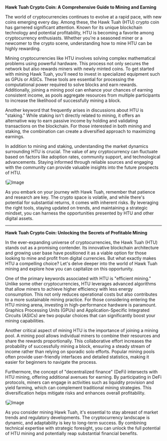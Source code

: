 **Hawk Tuah Crypto Coin: A Comprehensive Guide to Mining and Earning**

The world of cryptocurrencies continues to evolve at a rapid pace, with new coins emerging every day. Among these, the Hawk Tuah (HTU) crypto coin has garnered significant attention. Known for its unique blockchain technology and potential profitability, HTU is becoming a favorite among cryptocurrency enthusiasts. Whether you're a seasoned miner or a newcomer to the crypto scene, understanding how to mine HTU can be highly rewarding.

Mining cryptocurrencies like HTU involves solving complex mathematical problems using powerful hardware. This process not only secures the network but also rewards miners with newly minted coins. To get started with mining Hawk Tuah, you'll need to invest in specialized equipment such as GPUs or ASICs. These tools are essential for processing the computational power required to solve blocks and earn rewards. Additionally, joining a mining pool can enhance your chances of earning consistent income, as pools aggregate resources from multiple participants to increase the likelihood of successfully mining a block.

Another keyword that frequently arises in discussions about HTU is "staking." While staking isn't directly related to mining, it offers an alternative way to earn passive income by holding and validating transactions on the blockchain. For those interested in both mining and staking, the combination can create a diversified approach to maximizing earnings.

In addition to mining and staking, understanding the market dynamics surrounding HTU is crucial. The value of any cryptocurrency can fluctuate based on factors like adoption rates, community support, and technological advancements. Staying informed through reliable sources and engaging with the community can provide valuable insights into the future prospects of HTU.

!![Image](https://github.com/user-attachments/assets/590b50a7-4459-4e76-8a31-559aed223621)

As you embark on your journey with Hawk Tuah, remember that patience and research are key. The crypto space is volatile, and while there's potential for substantial returns, it comes with inherent risks. By leveraging the right tools, staying updated on trends, and maintaining a strategic mindset, you can harness the opportunities presented by HTU and other digital assets.

---

**Hawk Tuah Crypto Coin: Unlocking the Secrets of Profitable Mining**

In the ever-expanding universe of cryptocurrencies, the Hawk Tuah (HTU) stands out as a promising contender. Its innovative blockchain architecture and growing user base have positioned it as a viable option for those looking to mine and profit from digital currencies. But what exactly makes HTU a compelling choice? Let's delve deeper into the world of Hawk Tuah mining and explore how you can capitalize on this opportunity.

One of the primary keywords associated with HTU is "efficient mining." Unlike some other cryptocurrencies, HTU leverages advanced algorithms that allow miners to achieve higher efficiency with less energy consumption. This not only reduces operational costs but also contributes to a more sustainable mining practice. For those considering entering the HTU mining arena, investing in high-performance hardware is paramount. Graphics Processing Units (GPUs) and Application-Specific Integrated Circuits (ASICs) are two popular choices that can significantly boost your mining capabilities.

Another critical aspect of mining HTU is the importance of joining a mining pool. A mining pool allows individual miners to combine their resources and share the rewards proportionally. This collaborative effort increases the probability of successfully mining a block, ensuring a steady stream of income rather than relying on sporadic solo efforts. Popular mining pools often provide user-friendly interfaces and detailed statistics, making it easier for beginners to navigate the process.

Furthermore, the concept of "decentralized finance" (DeFi) intersects with HTU mining, offering additional avenues for earning. By participating in DeFi protocols, miners can engage in activities such as liquidity provision and yield farming, which can complement traditional mining strategies. This diversification helps mitigate risks and enhances overall profitability.

!![Image](https://github.com/user-attachments/assets/590b50a7-4459-4e76-8a31-559aed223621)

As you consider mining Hawk Tuah, it's essential to stay abreast of market trends and regulatory developments. The cryptocurrency landscape is dynamic, and adaptability is key to long-term success. By combining technical expertise with strategic foresight, you can unlock the full potential of HTU mining and potentially reap substantial financial benefits.